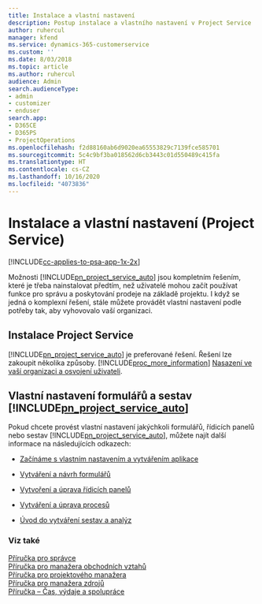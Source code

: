 ```yaml
---
title: Instalace a vlastní nastavení
description: Postup instalace a vlastního nastavení v Project Service
author: ruhercul
manager: kfend
ms.service: dynamics-365-customerservice
ms.custom: ''
ms.date: 8/03/2018
ms.topic: article
ms.author: ruhercul
audience: Admin
search.audienceType:
- admin
- customizer
- enduser
search.app:
- D365CE
- D365PS
- ProjectOperations
ms.openlocfilehash: f2d88160ab6d9020ea65553829c7139fce585701
ms.sourcegitcommit: 5c4c9bf3ba018562d6cb3443c01d550489c415fa
ms.translationtype: HT
ms.contentlocale: cs-CZ
ms.lasthandoff: 10/16/2020
ms.locfileid: "4073836"
---
```

# <a name="install-and-customize-project-service"></a>Instalace a vlastní nastavení (Project Service)

[!INCLUDE[cc-applies-to-psa-app-1x-2x](../includes/cc-applies-to-psa-app-1x-2x.md)]

Možnosti [!INCLUDE[pn_project_service_auto](../includes/pn-project-service-auto.md)] jsou kompletním řešením, které je třeba nainstalovat předtím, než uživatelé mohou začít používat funkce pro správu a poskytování prodeje na základě projektu. I když se jedná o komplexní řešení, stále můžete provádět vlastní nastavení podle potřeby tak, aby vyhovovalo vaší organizaci.  
<!-- TODO: I expect to find the information on how to get and install this here. Please find that and add it here. Same for Project Service.--> 
  
## <a name="install-project-service"></a>Instalace Project Service  
 [!INCLUDE[pn_project_service_auto](../includes/pn-project-service-auto.md)] je preferované řešení. Řešení lze zakoupit několika způsoby. [!INCLUDE[proc_more_information](../includes/proc-more-information.md)] [Nasazení ve vaší organizaci a osvojení uživateli](https://docs.microsoft.com/dynamics365/customerengagement/on-premises/admin/onboard-your-organization-and-users-to-dynamics-365-online).  
  
## <a name="customize-pn_project_service_auto-forms-and-reports"></a>Vlastní nastavení formulářů a sestav [!INCLUDE[pn_project_service_auto](../includes/pn-project-service-auto.md)]  
 Pokud chcete provést vlastní nastavení jakýchkoli formulářů, řídicích panelů nebo sestav [!INCLUDE[pn_project_service_auto](../includes/pn-project-service-auto.md)], můžete najít další informace na následujících odkazech:  
  
- [Začínáme s vlastním nastavením a vytvářením aplikace](https://docs.microsoft.com/dynamics365/customerengagement/on-premises/customize/getting-started-customization)  
  
- [Vytváření a návrh formulářů](https://docs.microsoft.com/dynamics365/customerengagement/on-premises/customize/create-design-forms)  
  
- [Vytvoření a úprava řídicích panelů](https://docs.microsoft.com/dynamics365/customerengagement/on-premises/customize/create-edit-dashboards)  
  
- [Vytváření a úprava procesů](https://docs.microsoft.com/dynamics365/customerengagement/on-premises/customize/guide-staff-through-common-tasks-processes)  
  
- [Úvod do vytváření sestav a analýz](https://docs.microsoft.com/dynamics365/customerengagement/on-premises/analytics/reporting-analytics-with-dynamics-365)  
  
### <a name="see-also"></a>Viz také  
 [Příručka pro správce](../psa/admin-guide.md)   
 [Příručka pro manažera obchodních vztahů](../psa/account-manager-guide.md)   
 [Příručka pro projektového manažera](../psa/project-manager-guide.md)   
 [Příručka pro manažera zdrojů](../psa/resource-manager-guide.md)   
 [Příručka – Čas, výdaje a spolupráce](../psa/time-expense-collaboration-guide.md)
